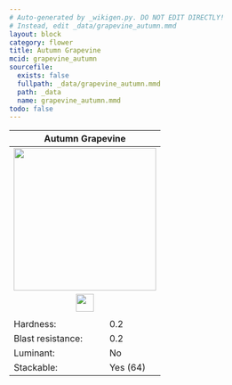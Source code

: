 ```yaml
---
# Auto-generated by _wikigen.py. DO NOT EDIT DIRECTLY!
# Instead, edit _data/grapevine_autumn.mmd
layout: block
category: flower
title: Autumn Grapevine
mcid: grapevine_autumn
sourcefile:
  exists: false
  fullpath: _data/grapevine_autumn.mmd
  path: _data
  name: grapevine_autumn.mmd
todo: false
---
```


<table class="block-info"><thead><tr>
<th colspan=2>Autumn Grapevine</th>
</tr></thead><tbody>
<tr><td colspan=2 class="cell-image-big" style="text-align:center"><img src="/allotment/img/textures/allotment/grapevine_autumn.png" width="256" height="256" alt="" class="preview-icon"></td></tr>
<tr><td colspan=2 class="cell-image-small" style="text-align:center"><img src="/allotment/img/inventory_textures/allotment/grapevine_autumn.png" width="32" height="32" alt="" class="inventory-icon"></td></tr>
<tr><td colspan=2 style="text-align:center"><span class="tool-info tool-none tool-level-0" title="Does not require or break faster with any tool"></span></td></tr>
<tr><td>Hardness:</td><td>0.2</td></tr>
<tr><td>Blast resistance:</td><td>0.2</td></tr>
<tr><td>Luminant:</td><td>No</td></tr>
<tr><td>Stackable:</td><td>Yes (64)</td></tr>
</tbody></table>

